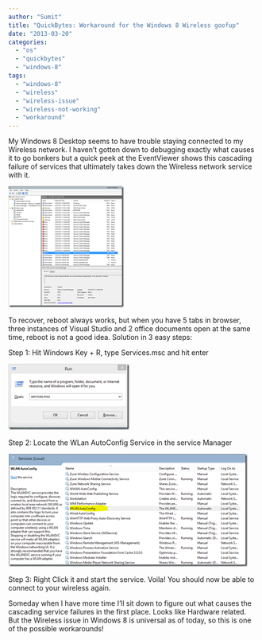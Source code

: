 ```yaml
---
author: "Sumit"
title: "QuickBytes: Workaround for the Windows 8 Wireless goofup"
date: "2013-03-20"
categories: 
  - "os"
  - "quickbytes"
  - "windows-8"
tags: 
  - "windows-8"
  - "wireless"
  - "wireless-issue"
  - "wireless-not-working"
  - "workaround"
---
```


My Windows 8 Desktop seems to have trouble staying connected to my Wireless network. I haven’t gotten down to debugging exactly what causes it to go bonkers but a quick peek at the EventViewer shows this cascading failure of services that ultimately takes down the Wireless network service with it.

[![image](images/image_thumb2.png "image")](/images/blog/2013/03/images/image2.png)

To recover, reboot always works, but when you have 5 tabs in browser, three instances of Visual Studio and 2 office documents open at the same time, reboot is not a good idea. Solution in 3 easy steps:

Step 1: Hit Windows Key + R, type Services.msc and hit enter

[![image](images/image_thumb3.png "image")](/images/blog/2013/03/images/image3.png)

Step 2: Locate the WLan AutoConfig Service in the service Manager

[![image](images/image_thumb5.png "image")](/images/blog/2013/03/images/image5.png)

Step 3: Right Click it and start the service. Voila! You should now be able to connect to your wireless again.

Someday when I have more time I’ll sit down to figure out what causes the cascading service failures in the first place. Looks like Hardware related. But the Wireless issue in Windows 8 is universal as of today, so this is one of the possible workarounds!
